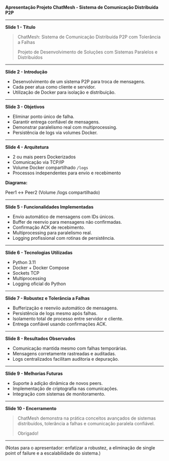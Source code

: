 **Apresentação Projeto ChatMesh - Sistema de Comunicação Distribuída P2P**

---

**Slide 1 - Título**

> ChatMesh: Sistema de Comunicação Distribuída P2P com Tolerância a Falhas
>
> Projeto de Desenvolvimento de Soluções com Sistemas Paralelos e Distribuídos

---

**Slide 2 - Introdução**

- Desenvolvimento de um sistema P2P para troca de mensagens.
- Cada peer atua como cliente e servidor.
- Utilização de Docker para isolação e distribuição.

---

**Slide 3 - Objetivos**

- Eliminar ponto único de falha.
- Garantir entrega confiável de mensagens.
- Demonstrar paralelismo real com multiprocessing.
- Persistência de logs via volumes Docker.

---

**Slide 4 - Arquitetura**

- 2 ou mais peers Dockerizados
- Comunicação via TCP/IP
- Volume Docker compartilhado `/logs`
- Processos independentes para envio e recebimento

**Diagrama:**

Peer1 ↔ Peer2
(Volume /logs compartilhado)

---

**Slide 5 - Funcionalidades Implementadas**

- Envio automático de mensagens com IDs únicos.
- Buffer de reenvio para mensagens não confirmadas.
- Confirmação ACK de recebimento.
- Multiprocessing para paralelismo real.
- Logging profissional com rotinas de persistência.

---

**Slide 6 - Tecnologias Utilizadas**

- Python 3.11
- Docker + Docker Compose
- Sockets TCP
- Multiprocessing
- Logging oficial do Python

---

**Slide 7 - Robustez e Tolerância a Falhas**

- Bufferização e reenviio automático de mensagens.
- Persistência de logs mesmo após falhas.
- Isolamento total de processo entre servidor e cliente.
- Entrega confiável usando confirmações ACK.

---

**Slide 8 - Resultados Observados**

- Comunicação mantida mesmo com falhas temporárias.
- Mensagens corretamente rastreadas e auditadas.
- Logs centralizados facilitam auditoria e depuração.

---

**Slide 9 - Melhorias Futuras**

- Suporte à adição dinâmica de novos peers.
- Implementação de criptografia nas comunicações.
- Integração com sistemas de monitoramento.

---

**Slide 10 - Encerramento**

> ChatMesh demonstra na prática conceitos avançados de sistemas distribuídos, tolerância a falhas e comunicação paralela confiável.
>
> Obrigado!

---

(Notas para o apresentador: enfatizar a robustez, a eliminação de single point of failure e a escalabilidade do sistema.)

